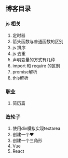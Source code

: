 ## 博客目录  
### js 相关  
1. 定时器  
2. 箭头函数与普通函数的区别  
3. js 排序  
4. js 去重  
5. 声明变量的方式有几种  
6. import 和 require 的区别  
7. promise解析  
8. this解析  

### 职业  
1. 简历篇  

### 造轮子  
1. 使用div模拟实现textarea  
2. 创建一个❤️  
3. 创建一个三角形  
4. Vue  
5. React